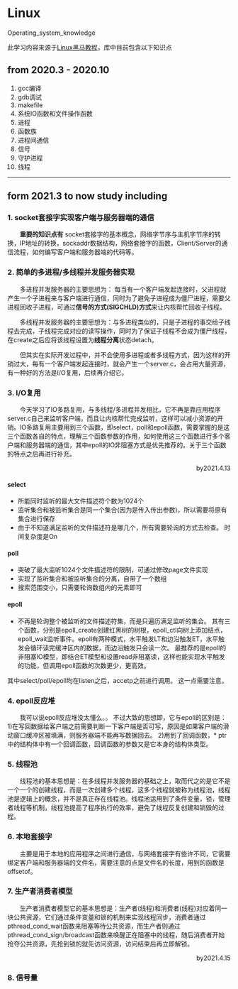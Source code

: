 # Linux
Operating_system_knowledge

此学习内容来源于[Linux黑马教程](https://www.bilibili.com/video/BV1dt411f7TZ?p=171)，库中目前包含以下知识点
## from 2020.3 - 2020.10
1. gcc编译
2. gdb调试
3. makefile
4. 系统IO函数和文件操作函数
5. 进程
6. 函数族
7. 进程间通信
8. 信号
9. 守护进程
10. 线程

---
## form 2021.3 to now study including 

### 1. socket套接字实现客户端与服务器端的通信
&emsp;&emsp;**重要的知识点有** socket套接字的基本概念，网络字节序与主机字节序的转换，IP地址的转换，sockaddr数据结构，网络套接字的函数，Client/Server的通信流程，如何编写客户端和服务器端的代码等。
### 2. 简单的多进程/多线程并发服务器实现
&emsp;&emsp;多进程并发服务器的主要思想为： 每当有一个客户端发起连接时，父进程就产生一个子进程来与客户端进行通信，同时为了避免子进程成为僵尸进程，需要父进程回收子进程，可通过**信号的方式(SIGCHLD)方式**来让内核帮忙回收子线程。

&emsp;&emsp;多线程并发服务器的主要思想为：与多进程类似的，只是子进程的事交给子线程去完成，子线程完成对应的读写操作，同时为了保证子线程不会成为僵尸线程，在create之后应将该线程设置为**线程分离**状态detach。

&emsp;&emsp;但其实在实际开发过程中，并不会使用多进程或者多线程方式，因为这样的开销过大，每有一个客户端发起连接时，就会产生一个server.c，会占用大量资源，有一种好的方法是I/O复用，后续再介绍它。
### 3. I/O复用
&emsp;&emsp;今天学习了IO多路复用，与多线程/多进程并发相比，它不再是靠应用程序server.c自己来监听客户端，而且让内核帮忙完成监听，这样可以减小资源的开销。IO多路复用主要用到三个函数，即select，poll和epoll函数，需要掌握的是这三个函数各自的特点，理解三个函数参数的作用，如何使用这三个函数进行多个客户端和服务器端的通信，其中epoll的IO非阻塞方式是优先推荐的。关于三个函数的特点之后再进行补充。
<p align="right">by2021.4.13</p>

#### select
- 所能同时监听的最大文件描述符个数为1024个
- 监听集合和被监听集合是同一个集合(因为是传入传出参数)，所以需要将原有集合进行保存
- 由于不知道满足监听的文件描述符是哪几个，所有需要轮询的方式去检查。 时间复杂度是On
#### poll
- 突破了最大监听1024个文件描述符的限制，可通过修改page文件实现
- 实现了监听集合和被监听集合的分离，自带了一个数组
- 搜索范围变小，只需要轮询数组内的元素即可
#### epoll
- 不再是轮询整个被监听的文件描述符集，而是只遍历满足监听的集合。 其有三个函数，分别是epoll_create创建红黑树的树根，epoll_ctl向树上添加结点，epoll_wait监听事件。epoll有两种模式，水平触发LT和边沿触发ET，水平触发会循环读完缓冲区内的数据，而边沿触发只会读一次。 最推荐的是epoll的非阻塞IO模型，即结合ET模型和设置read非阻塞读，这样也能实现水平触发的功能，但调用epoll函数的次数更少，更高效。

其中select/poll/epoll均在listen之后，accetp之前进行调用。 这一点需要注意。


### 4. epoll反应堆
&emsp;&emsp;我可以说epoll反应堆没太懂么。。 不过大致的思想即，它与epoll的区别是： 1)在写回数据给客户端之前需要判断一下客户端是否可写，原因是如果客户端的滑动窗口缓冲区被填满，则服务器端不能再写数据回去。 2)用到了回调函数，* ptr中的结构体中有一个回调函数，回调函数的参数又是它本身的结构体类型。

### 5. 线程池
&emsp;&emsp;线程池的基本思想是：在多线程并发服务器的基础之上，取而代之的是它不是一个一个的创建线程，而是一次创建多个线程，这多个线程就被称为线程池，线程池是逻辑上的概念，并不是真正存在线程池。线程池运用到了条件变量，锁，管理者线程等机制，线程池提高了程序执行的效率，避免了线程反复创建和销毁的过程。

### 6. 本地套接字
&emsp;&emsp;主要是用于本地的应用程序之间进行通信，与网络套接字有些许不同，它需要绑定客户端和服务器端的文件名，需要注意的点是文件名的长度，用到的函数是offsetof。

### 7. 生产者消费者模型
&emsp;&emsp;生产者消费者模型它的基本思想是：生产者(线程)和消费者(线程)对应着同一块公共资源，它们通过条件变量和锁的机制来实现线程同步，消费者通过pthread_cond_wait函数来阻塞等待公共资源，而生产者则通过pthread_cond_sign/broadcast函数来唤醒正在阻塞中的线程，随后消费者开始抢夺公共资源，先抢到锁的就先访问资源，访问结束后再立即解锁。
<p align="right">by2021.4.15</p>

### 8. 信号量
